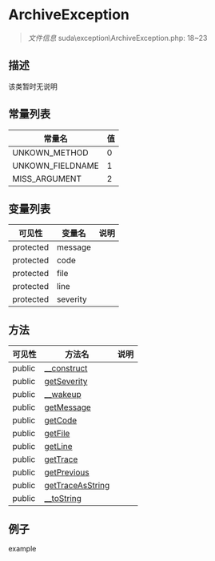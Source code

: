#  ArchiveException 

> *文件信息* suda\exception\ArchiveException.php: 18~23





## 描述



该类暂时无说明
 
## 常量列表
| 常量名  |  值|
|--------|----|
 |UNKOWN_METHOD | 0 | 
 |UNKOWN_FIELDNAME | 1 | 
 |MISS_ARGUMENT | 2 | 
 
## 变量列表
| 可见性 |  变量名   | 说明 |
|--------|----|------|
 | protected    | message | | 
 | protected    | code | | 
 | protected    | file | | 
 | protected    | line | | 
 | protected    | severity | | 
## 方法

 
| 可见性 | 方法名 | 说明 |
|--------|-------|------|
 |  public  |[__construct](ArchiveException/__construct.md) |  |
 |  public  |[getSeverity](ArchiveException/getSeverity.md) |  |
 |  public  |[__wakeup](ArchiveException/__wakeup.md) |  |
 |  public  |[getMessage](ArchiveException/getMessage.md) |  |
 |  public  |[getCode](ArchiveException/getCode.md) |  |
 |  public  |[getFile](ArchiveException/getFile.md) |  |
 |  public  |[getLine](ArchiveException/getLine.md) |  |
 |  public  |[getTrace](ArchiveException/getTrace.md) |  |
 |  public  |[getPrevious](ArchiveException/getPrevious.md) |  |
 |  public  |[getTraceAsString](ArchiveException/getTraceAsString.md) |  |
 |  public  |[__toString](ArchiveException/__toString.md) |  |
## 例子

example